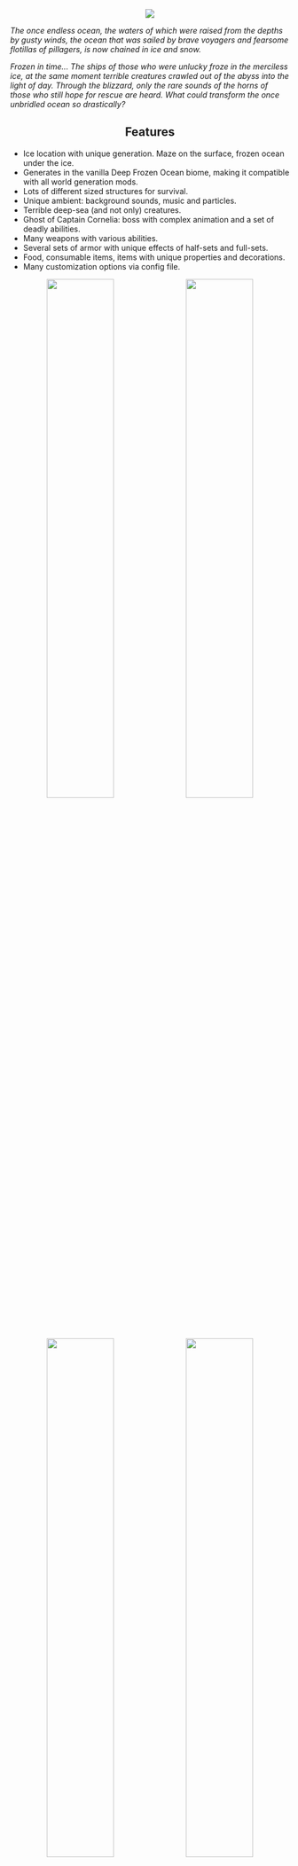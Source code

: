 <center>
    <img src="https://i.imgur.com/mJI5w8w.jpeg">
</center>

*The once endless ocean, the waters of which were raised from the depths by gusty winds, the ocean that was sailed by brave voyagers and fearsome flotillas of pillagers, is now chained in ice and snow.*

*Frozen in time... The ships of those who were unlucky froze in the merciless ice, at the same moment terrible creatures crawled out of the abyss into the light of day. Through the blizzard, only the rare sounds of the horns of those who still hope for rescue are heard. What could transform the once unbridled ocean so drastically?*

## <center>Features</center>

- Ice location with unique generation. Maze on the surface, frozen ocean under the ice.
- Generates in the vanilla Deep Frozen Ocean biome, making it compatible with all world generation mods.
- Lots of different sized structures for survival.
- Unique ambient: background sounds, music and particles.
- Terrible deep-sea (and not only) creatures.
- Ghost of Captain Cornelia: boss with complex animation and a set of deadly abilities.
- Many weapons with various abilities.
- Several sets of armor with unique effects of half-sets and full-sets.
- Food, сonsumable items, items with unique properties and decorations.
- Many customization options via config file.

<center>
    <img style="display: inline;" src="https://media.forgecdn.net/attachments/465/324/2022-05-29_02.png" width="49%" /> 
    <img style="display: inline;" src="https://media.forgecdn.net/attachments/465/327/2022-05-29_02.png" width="49%" />
</center>
<center>
    <img style="display: inline;" src="https://media.forgecdn.net/attachments/465/339/2022-05-29_03.png" width="49%" />
    <img style="display: inline;" src="https://media.forgecdn.net/attachments/465/335/2022-05-29_03.png" width="49%" /></center>
